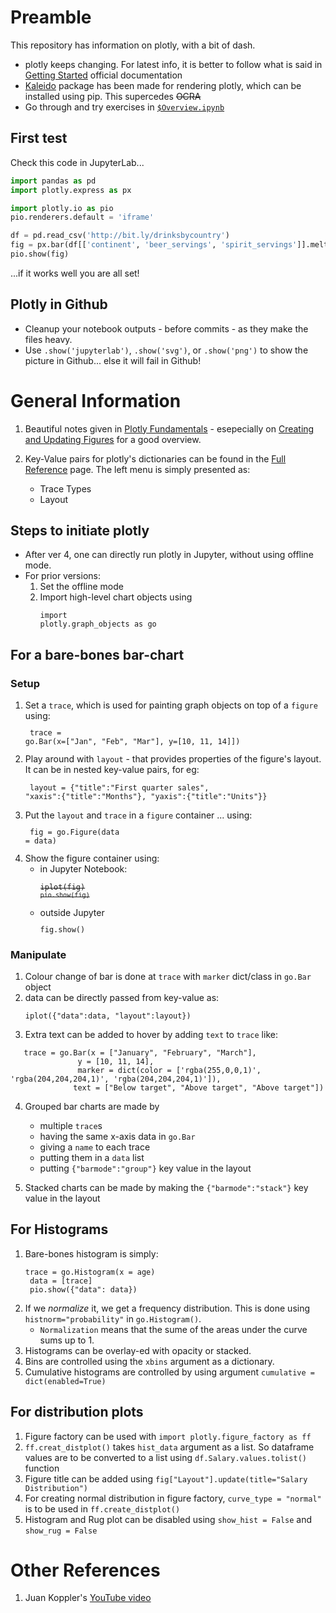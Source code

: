 # Preamble

This repository has information on plotly, with a bit of dash.

* plotly keeps changing. For latest info, it is better to follow what is said in [Getting Started](https://plotly.com/python/getting-started/) official documentation
* [Kaleido](https://github.com/plotly/Kaleido) package has been made for rendering plotly, which can be installed using pip. This supercedes ~~OCRA~~
* Go through and try exercises in [`$Overview.ipynb`](https://github.com/reservoirinvest/learn/blob/master/plotly/$Overview.ipynb)

## First test

Check this code in JupyterLab...
```python
import pandas as pd
import plotly.express as px

import plotly.io as pio
pio.renderers.default = 'iframe'

df = pd.read_csv('http://bit.ly/drinksbycountry')
fig = px.bar(df[['continent', 'beer_servings', 'spirit_servings']].melt(id_vars='continent'), x='continent', y='value', color='variable', barmode='group')
pio.show(fig)
```

...if it works well you are all set!

## Plotly in Github

* Cleanup your notebook outputs - before commits - as they make the files heavy.
* Use `.show('jupyterlab')`, `.show('svg')`, or `.show('png')` to show the picture in Github... else it will fail in Github! 

# General Information
1. Beautiful notes given in [Plotly Fundamentals](https://plot.ly/python/plotly-fundamentals/) - esepecially on [Creating and Updating Figures](https://plot.ly/python/creating-and-updating-figures/) for a good overview.

2. Key-Value pairs for plotly's dictionaries can be found in the [Full Reference](https://plot.ly/python/reference/) page. The left menu is simply presented as:
   - Trace Types
   - Layout

## Steps to initiate plotly
* After ver 4, one can directly run plotly in Jupyter, without using offline mode.
* For prior versions:
    1. Set the offline mode
    2. Import high-level chart objects using <pre><code>import plotly.graph_objects as go</code></pre>

## For a bare-bones bar-chart
### Setup
1. Set a `trace`, which is used for painting graph objects on top of a `figure` using:<code><pre>
trace = go.Bar(x=["Jan", "Feb", "Mar"], 
        y=[10, 11, 14]])</pre></code>
2. Play around with `layout` - that provides properties of the figure's layout. It can be in nested key-value pairs, for eg:
<code><pre>
layout = {"title":"First quarter sales",
         "xaxis":{"title":"Months"},
         "yaxis":{"title":"Units"}}
</code></pre>
3. Put the `layout` and `trace` in a `figure` container ... using:<code><pre>
fig = go.Figure(data = data)
</pre></code>
4. Show the figure container using:
   - in Jupyter Notebook:~~<pre><code>iplot(fig)~~ `pio.show(fig)`</code></pre>
   - outside Jupyter <code><pre>fig.show()</pre></code>

### Manipulate
1. Colour change of bar is done at `trace` with `marker` dict/class in `go.Bar` object
2. data can be directly passed from key-value as:
   ```
   iplot({"data":data, "layout":layout})
   ```
3. Extra text can be added to hover by adding `text` to `trace` like:
```
   trace = go.Bar(x = ["January", "February", "March"],
               y = [10, 11, 14],
               marker = dict(color = ['rgba(255,0,0,1)', 'rgba(204,204,204,1)', 'rgba(204,204,204,1)']),
              text = ["Below target", "Above target", "Above target"])
```
4. Grouped bar charts are made by 
    - multiple `trace`s
    - having the same x-axis data in `go.Bar`
    - giving a `name` to each trace
    - putting them in a `data` list
    - putting `{"barmode":"group"}` key value in the layout

5. Stacked charts can be made by making the `{"barmode":"stack"}` key value in the layout

## For Histograms
1. Bare-bones histogram is simply: 
   <pre><code>trace = go.Histogram(x = age)
    data = [trace]
    pio.show({"data": data})</pre></code>
2. If we *normalize* it, we get a frequency distribution. This is done using `histnorm="probability"` in `go.Histogram()`.
      - `Normalization` means that the sume of the areas under the curve sums up to 1.
3. Histograms can be overlay-ed with opacity or stacked.
4. Bins are controlled using the `xbins` argument as a dictionary.
5. Cumulative histograms are controlled by using argument `cumulative = dict(enabled=True)`

## For distribution plots
1. Figure factory can be used with `import plotly.figure_factory as ff`
2. `ff.creat_distplot()` takes `hist_data` argument as a list. So dataframe values are to be converted to a list using `df.Salary.values.tolist()` function
3. Figure title can be added using `fig["Layout"].update(title="Salary Distribution")`
4. For creating normal distribution in figure factory, `curve_type = "normal"` is to be used in `ff.create_distplot()`
5. Histogram and Rug plot can be disabled using `show_hist = False` and `show_rug = False`

# Other References
1. Juan Koppler's [YouTube video](https://youtu.be/87jyeklhTH8)